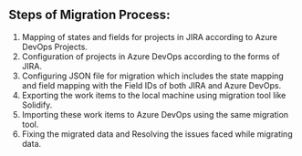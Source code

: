 <h2>Steps of Migration Process: </h2>

1.	Mapping of states and fields for projects in JIRA according to Azure DevOps Projects. 
2.	Configuration of projects in Azure DevOps according to the forms of JIRA.
3.	Configuring JSON file for migration which includes the state mapping and field mapping with the Field IDs of both JIRA and Azure DevOps.
4.	Exporting the work items to the local machine using migration tool like Solidify.
5.	Importing these work items to Azure DevOps using the same migration tool.
6.	Fixing the migrated data and Resolving the issues faced while migrating data.
